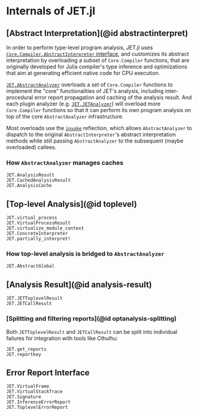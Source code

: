 # Internals of JET.jl

## [Abstract Interpretation](@id abstractinterpret)

In order to perform type-level program analysis, JET.jl uses
[`Core.Compiler.AbstractInterpreter` interface](https://github.com/JuliaLang/julia/blob/master/base/compiler/types.jl),
and customizes its abstract interpretation by overloading a subset of `Core.Compiler` functions, that are originally
developed for Julia compiler's type inference and optimizations that aim at generating efficient native code for CPU execution.

[`JET.AbstractAnalyzer`](@ref) overloads a set of `Core.Compiler` functions to implement the "core" functionalities
of JET's analysis, including inter-procedural error report propagation and caching of the analysis result.
And each plugin analyzer (e.g. [`JET.JETAnalyzer`](@ref)) will overload more `Core.Compiler` functions so that it can
perform its own program analysis on top of the core `AbstractAnalyzer` infrastructure.

Most overloads use the [`invoke`](https://docs.julialang.org/en/v1/base/base/#Core.invoke) reflection, which allows
`AbstractAnalyzer` to dispatch to the original `AbstractInterpreter`'s abstract interpretation methods while still
passing `AbstractAnalyzer` to the subsequent (maybe overloaded) callees.

### How `AbstractAnalyzer` manages caches

```@docs
JET.AnalysisResult
JET.CachedAnalysisResult
JET.AnalysisCache
```

## [Top-level Analysis](@id toplevel)

```@docs
JET.virtual_process
JET.VirtualProcessResult
JET.virtualize_module_context
JET.ConcreteInterpreter
JET.partially_interpret!
```

### How top-level analysis is bridged to `AbstractAnalyzer`

```@docs
JET.AbstractGlobal
```

## [Analysis Result](@id analysis-result)

```@docs
JET.JETToplevelResult
JET.JETCallResult
```

### [Splitting and filtering reports](@id optanalysis-splitting)

Both `JETToplevelResult` and `JETCallResult` can be split into individual failures for integration with tools like Cthulhu:
```@docs
JET.get_reports
JET.reportkey
```

## Error Report Interface

```@docs
JET.VirtualFrame
JET.VirtualStackTrace
JET.Signature
JET.InferenceErrorReport
JET.ToplevelErrorReport
```
